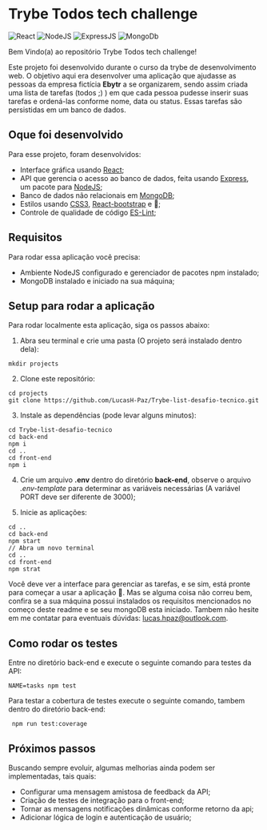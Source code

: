 # Trybe Todos tech challenge
![React](https://img.shields.io/badge/React-20232A?style=for-the-badge&logo=react&logoColor=61DAFB) ![NodeJS](https://img.shields.io/badge/Node.js-339933?style=for-the-badge&logo=nodedotjs&logoColor=white) ![ExpressJS](https://img.shields.io/badge/Express.js-000000?style=for-the-badge&logo=express&logoColor=white) ![MongoDb](https://img.shields.io/badge/MongoDB-4EA94B?style=for-the-badge&logo=mongodb&logoColor=white)

Bem Vindo(a) ao repositório Trybe Todos tech challenge!

Este projeto foi desenvolvido durante o curso da trybe de desenvolvimento web. O objetivo aqui era desenvolver uma aplicação que ajudasse as pessoas da empresa fictícia **Ebytr** a se organizarem, sendo assim criada uma lista de tarefas (todos ;) ) em que cada pessoa pudesse inserir suas tarefas e ordená-las conforme nome, data ou status. Essas tarefas são persistidas em um banco de dados.

## Oque foi desenvolvido
Para esse projeto, foram desenvolvidos:
- Interface gráfica usando [React](https://pt-br.reactjs.org/);
- API que gerencia o acesso ao banco de dados, feita usando [Express](https://expressjs.com/pt-br/), um pacote para [NodeJS](https://nodejs.org/en/);
- Banco de dados não relacionais em [MongoDB](https://github.com/nodkz/mongodb-memory-server);
- Estilos usando [CSS3](https://www.w3schools.com/css/), [React-bootstrap](https://react-bootstrap.github.io/) e 💚;
- Controle de qualidade de código [ES-Lint](https://eslint.org/);

## Requisitos
Para rodar essa aplicação você precisa:
- Ambiente NodeJS configurado e gerenciador de pacotes npm instalado;
- MongoDB instalado e iniciado na sua máquina;

## Setup para rodar a aplicação
Para rodar localmente esta aplicação, siga os passos abaixo:

1.  Abra seu terminal e crie uma pasta (O projeto será instalado dentro dela):

```
mkdir projects

```

2.  Clone este repositório:

```
cd projects
git clone https://github.com/LucasH-Paz/Trybe-list-desafio-tecnico.git

```

3.  Instale as dependências (pode levar alguns minutos):

```
cd Trybe-list-desafio-tecnico
cd back-end
npm i
cd ..
cd front-end
npm i

```
4.  Crie um arquivo **.env** dentro do diretório **back-end**, observe o arquivo *.env-template* para determinar as variáveis necessárias (A variável PORT deve ser diferente de 3000);

5.  Inicie as aplicações:
```
cd ..
cd back-end
npm start
// Abra um novo terminal
cd ..
cd front-end
npm strat

```
Você deve ver a interface para gerenciar as tarefas, e se sim, está pronte para começar a usar a aplicação 🥳.
Mas se alguma coisa não correu bem, confira se a sua máquina possui instalados os requisitos mencionados no começo deste readme e se seu mongoDB esta iniciado. Tambem não hesite em me contatar para eventuais dúvidas: lucas.hpaz@outlook.com.

## Como rodar os testes
Entre no diretório back-end e execute o seguinte comando para testes da API:

    NAME=tasks npm test
Para testar a cobertura de testes execute o seguinte comando, tambem dentro do diretório back-end:

     npm run test:coverage

## Próximos passos
Buscando sempre evoluir, algumas melhorias ainda podem ser implementadas, tais quais:
- Configurar uma mensagem amistosa de feedback da API;
- Criação de testes de integração para o front-end;
- Tornar as mensagens notificações dinâmicas conforme retorno da api;
- Adicionar lógica de login e autenticação de usuário;